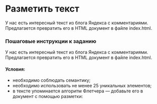# Разметить текст
У нас есть интересный текст из блога Яндекса с комментариями. Предлагается превратить его в HTML документ в файле index.html.
### Пошаговые инструкции к заданию
У нас есть интересный текст из блога Яндекса с комментариями. Предлагается превратить его в HTML документ в файле index.html.

#### Условия:

- необходимо соблюдать семантику;
- необходимо использовать не менее 25 уникальных элементов;
- в тексте упоминается алгоритм Флетчера — добавьте его в документ c помощью разметки:
